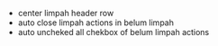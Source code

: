 - center limpah header row
- auto close limpah actions in belum limpah
- auto uncheked all chekbox of belum limpah actions
